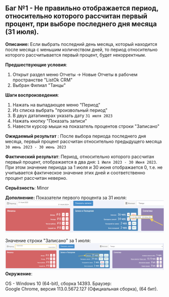 ## Баг №1 - Не правильно отображается период, относительно которого рассчитан первый процент, при выборе последнего дня месяца (31 июля).

__Описание:__
Если выбрать последний день месяца, который находится после месяца с меньшим количеством дней, то период относительно которого рассчитывается первый процент, будет некорректным.

__Предшествующие условия__:
1. Открыт раздел меню Отчеты → Новые Отчеты в рабочем пространстве "ListOk CRM"
2. Выбран Филиал "Танцы"

__Шаги воспроизведения__:

1. Нажать на выпадающее меню "Период"
2. Из списка выбрать "произвольный период"
3. В двух датапикерах указать дату  `31 июля 2023`
4. Нажать кнопку "Показать записи"
5. Навести курсор мыши на показатель процентов строки "Записано"

__Ожидаемый результат__ : После выбора периода последнего дня месяца, первый процент рассчитан относительно предыдущего месяца `30 июнь 2023 - 30 июнь 2023` 

__Фактический результат__: Период, относительно которого рассчитан первый процент, отображается в два дня: `1 Июля 2023 - 30 Июня 2023`. При этом значение периода за 1 июля и 30 июня отображается 0, т.е. не учитывается фактическое значение этих дней и соответственно процент рассчитан неверно.

__Серьёзность__: Minor

__Дополнение:__
Показатели первого процента за 31 июля:
![31 июля](/img/31_July.png)

Значение строки "Записано" за 1 июля:
![1 июля](/img/1_July.png)
__Окружение__: 

OS - Windows 10 (64-bit), сборка 14393.
Браузер:  
Google Chrome, версия 113.0.5672.127 (Официальная сборка), (64 бит).

